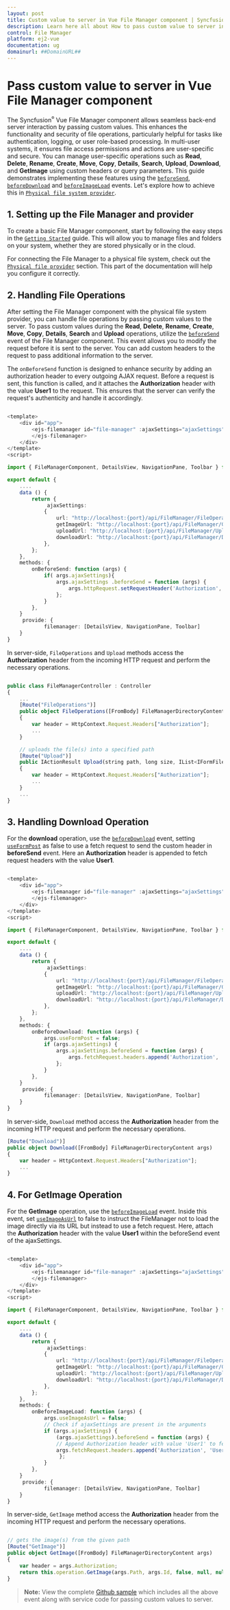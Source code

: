 ```yaml
---
layout: post
title: Custom value to server in Vue File Manager component | Syncfusion
description: Learn here all about How to pass custom value to server in Syncfusion Vue File Manager component of Syncfusion Essential JS 2 and more.
control: File Manager 
platform: ej2-vue
documentation: ug
domainurl: ##DomainURL##
---
```


# Pass custom value to server in Vue File Manager component

The Syncfusion<sup style="font-size:70%">&reg;</sup> Vue File Manager component allows seamless back-end server interaction by passing custom values. This enhances the functionality and security of file operations, particularly helpful for tasks like authentication, logging, or user role-based processing. In multi-user systems, it ensures file access permissions and actions are user-specific and secure. You can manage user-specific operations such as **Read**, **Delete**, **Rename**, **Create**, **Move**, **Copy**, **Details**, **Search**, **Upload**, **Download**, and **GetImage** using custom headers or query parameters. This guide demonstrates implementing these features using the [`beforeSend`](https://ej2.syncfusion.com/vue/documentation/api/file-manager/#beforesend), [`beforeDownload`](https://ej2.syncfusion.com/vue/documentation/api/file-manager/#beforedownload) and [`beforeImageLoad`](https://ej2.syncfusion.com/vue/documentation/api/file-manager/#beforeimageload) events. Let's explore how to achieve this in [`Physical file system provider`](https://github.com/SyncfusionExamples/ej2-aspcore-file-provider).

## 1. Setting up the File Manager and provider

To create a basic File Manager component, start by following the easy steps in the [`Getting Started`](https://ej2.syncfusion.com/vue/documentation/file-manager/getting-started) guide. This will allow you to manage files and folders on your system, whether they are stored physically or in the cloud.

For connecting the File Manager to a physical file system, check out the [`Physical file provider`](https://ej2.syncfusion.com/vue/documentation/file-manager/file-system-provider#physical-file-system-provider) section. This part of the documentation will help you configure it correctly.

## 2. Handling File Operations 

After setting the File Manager component with the physical file system provider, you can handle file operations by passing custom values to the server. To pass custom values during the **Read**, **Delete**, **Rename**, **Create**, **Move**, **Copy**, **Details**, **Search** and **Upload** operations, utilize the [`beforeSend`](https://ej2.syncfusion.com/vue/documentation/api/file-manager/#beforesend) event of the File Manager component. This event allows you to modify the request before it is sent to the server. You can add custom headers to the request to pass additional information to the server.

The `onBeforeSend` function is designed to enhance security by adding an authorization header to every outgoing AJAX request. Before a request is sent, this function is called, and it attaches the **Authorization** header with the value **User1** to the request. This ensures that the server can verify the request's authenticity and handle it accordingly.

```ts

<template>
    <div id="app">
        <ejs-filemanager id="file-manager" :ajaxSettings="ajaxSettings" :beforeSend='onBeforeSend'>
        </ejs-filemanager>
    </div>
</template>
<script>

import { FileManagerComponent, DetailsView, NavigationPane, Toolbar } from "@syncfusion/ej2-vue-filemanager";

export default {
    ....
    data () {
        return {
             ajaxSettings:
            {
                url: "http://localhost:{port}/api/FileManager/FileOperations",
                getImageUrl: "http://localhost:{port}/api/FileManager/GetImage",
                uploadUrl: "http://localhost:{port}/api/FileManager/Upload",
                downloadUrl: "http://localhost:{port}/api/FileManager/Download"
            },
        };
    },
    methods: {
        onBeforeSend: function (args) {
            if( args.ajaxSettings){
                args.ajaxSettings .beforeSend = function (args) {
                    args.httpRequest.setRequestHeader('Authorization', 'User1');
                };
            }
        },
    }
     provide: {
            filemanager: [DetailsView, NavigationPane, Toolbar]
    }
}

```

In server-side, `FileOperations` and `Upload` methods access the **Authorization** header from the incoming HTTP request and perform the necessary operations.

```typescript

public class FileManagerController : Controller
{
    ...
    [Route("FileOperations")]
    public object FileOperations([FromBody] FileManagerDirectoryContent args)
    {
        var header = HttpContext.Request.Headers["Authorization"];
        ...
    }

    // uploads the file(s) into a specified path
    [Route("Upload")]
    public IActionResult Upload(string path, long size, IList<IFormFile> uploadFiles, string action)
    {
        var header = HttpContext.Request.Headers["Authorization"];
        ...
    }
    ...
}


```

## 3. Handling Download Operation

For the **download** operation, use the [`beforeDownload`](https://ej2.syncfusion.com/vue/documentation/api/file-manager/#beforedownload) event, setting [`useFormPost`](https://ej2.syncfusion.com/vue/documentation/api/file-manager/beforeDownloadEventArgs/#useformpost) as false to use a fetch request to send the custom header in **beforeSend** event. Here an **Authorization** header is appended to fetch request headers with the value **User1**.

```ts

<template>
    <div id="app">
        <ejs-filemanager id="file-manager" :ajaxSettings="ajaxSettings" :beforeDownload='onBeforeDownload'>
        </ejs-filemanager>
    </div>
</template>
<script>

import { FileManagerComponent, DetailsView, NavigationPane, Toolbar } from "@syncfusion/ej2-vue-filemanager";

export default {
    ....
    data () {
        return {
             ajaxSettings:
            {
                url: "http://localhost:{port}/api/FileManager/FileOperations",
                getImageUrl: "http://localhost:{port}/api/FileManager/GetImage",
                uploadUrl: "http://localhost:{port}/api/FileManager/Upload",
                downloadUrl: "http://localhost:{port}/api/FileManager/Download"
            },
        };
    },
    methods: {
        onBeforeDownload: function (args) {
            args.useFormPost = false;
            if (args.ajaxSettings) {
                args.ajaxSettings.beforeSend = function (args) {
                    args.fetchRequest.headers.append('Authorization', 'User1');
                };
            }
        },
    }
     provide: {
            filemanager: [DetailsView, NavigationPane, Toolbar]
    }
}

```

In server-side, `Download` method access the **Authorization** header from the incoming HTTP request and perform the necessary operations.

```typescript
[Route("Download")]
public object Download([FromBody] FileManagerDirectoryContent args)
{
    var header = HttpContext.Request.Headers["Authorization"];
    ...
}

```

## 4. For GetImage Operation

For the **GetImage** operation, use the [`beforeImageLoad`](https://ej2.syncfusion.com/vue/documentation/api/file-manager/#beforeimageload) event. Inside this event, set [`useImageAsUrl`](https://ej2.syncfusion.com/vue/documentation/api/file-manager/beforeImageLoadEventArgs/#useImageAsUrl) to false to instruct the FileManager not to load the image directly via its URL but instead to use a fetch request. Here, attach the **Authorization** header with the value **User1** within the beforeSend event of the ajaxSettings.

```ts

<template>
    <div id="app">
        <ejs-filemanager id="file-manager" :ajaxSettings="ajaxSettings" :beforeImageLoad='onBeforeImageLoad'>
        </ejs-filemanager>
    </div>
</template>
<script>

import { FileManagerComponent, DetailsView, NavigationPane, Toolbar } from "@syncfusion/ej2-vue-filemanager";

export default {
    ....
    data () {
        return {
             ajaxSettings:
            {
                url: "http://localhost:{port}/api/FileManager/FileOperations",
                getImageUrl: "http://localhost:{port}/api/FileManager/GetImage",
                uploadUrl: "http://localhost:{port}/api/FileManager/Upload",
                downloadUrl: "http://localhost:{port}/api/FileManager/Download"
            },
        };
    },
    methods: {
        onBeforeImageLoad: function (args) {
            args.useImageAsUrl = false;
            // Check if ajaxSettings are present in the arguments
            if (args.ajaxSettings) {
                (args.ajaxSettings).beforeSend = function (args) {
                // Append Authorization header with value 'User1' to fetchRequest headers
                args.fetchRequest.headers.append('Authorization', 'User1');
                 };
            }
        },
    }
     provide: {
            filemanager: [DetailsView, NavigationPane, Toolbar]
    }
}

```

In server-side, `GetImage` method access the **Authorization** header from the incoming HTTP request and perform the necessary operations.

```typescript

// gets the image(s) from the given path
[Route("GetImage")]
public object GetImage([FromBody] FileManagerDirectoryContent args)
{
    var header = args.Authorization;
    return this.operation.GetImage(args.Path, args.Id, false, null, null);
}

```

> **Note:** View the complete [Github sample](https://github.com/SyncfusionExamples/How-to-pass-custom-values-from-client-to-server-in-filemanager) which includes all the above event along with service code for passing custom values to server.



